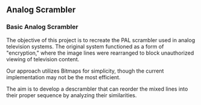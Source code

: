 ## Analog Scrambler

### Basic Analog Scrambler

The objective of this project is to recreate the PAL scrambler used in analog television systems. The original system functioned as a form of "encryption," where the image lines were rearranged to block unauthorized viewing of television content.

Our approach utilizes Bitmaps for simplicity, though the current implementation may not be the most efficient.

The aim is to develop a descrambler that can reorder the mixed lines into their proper sequence by analyzing their similarities.
